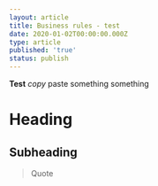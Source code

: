 ```yaml
---
layout: article
title: Business rules - test
date: 2020-01-02T00:00:00.000Z
type: article
published: 'true'
status: publish
---
```

**Test** _copy_ paste something something



# Heading

## Subheading

> Quote
